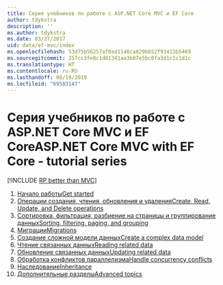 ```yaml
---
title: Серия учебников по работе с ASP.NET Core MVC и EF Core
author: tdykstra
description: ''
ms.author: tdykstra
ms.date: 03/27/2017
uid: data/ef-mvc/index
ms.openlocfilehash: 53d75b56257af0ad1146ca829b652f93413b5469
ms.sourcegitcommit: 257cc3fe8c1d61341aa3b07e5bc0fa3d1c1c1d1c
ms.translationtype: HT
ms.contentlocale: ru-RU
ms.lasthandoff: 08/19/2019
ms.locfileid: "69583147"
---
```

# <a name="aspnet-core-mvc-with-ef-core---tutorial-series"></a><span data-ttu-id="1df76-102">Серия учебников по работе с ASP.NET Core MVC и EF Core</span><span class="sxs-lookup"><span data-stu-id="1df76-102">ASP.NET Core MVC with EF Core - tutorial series</span></span>

[!INCLUDE [RP better than MVC](../../includes/RP-EF/rp-over-mvc.md)]

1. [<span data-ttu-id="1df76-103">Начало работы</span><span class="sxs-lookup"><span data-stu-id="1df76-103">Get started</span></span>](xref:data/ef-mvc/intro)
1. [<span data-ttu-id="1df76-104">Операции создания, чтения, обновления и удаления</span><span class="sxs-lookup"><span data-stu-id="1df76-104">Create, Read, Update, and Delete operations</span></span>](xref:data/ef-mvc/crud)
1. [<span data-ttu-id="1df76-105">Сортировка, фильтрация, разбиение на страницы и группирование данных</span><span class="sxs-lookup"><span data-stu-id="1df76-105">Sorting, filtering, paging, and grouping</span></span>](xref:data/ef-mvc/sort-filter-page)
1. [<span data-ttu-id="1df76-106">Миграции</span><span class="sxs-lookup"><span data-stu-id="1df76-106">Migrations</span></span>](xref:data/ef-mvc/migrations)
1. [<span data-ttu-id="1df76-107">Создание сложной модели данных</span><span class="sxs-lookup"><span data-stu-id="1df76-107">Create a complex data model</span></span>](xref:data/ef-mvc/complex-data-model)
1. [<span data-ttu-id="1df76-108">Чтение связанных данных</span><span class="sxs-lookup"><span data-stu-id="1df76-108">Reading related data</span></span>](xref:data/ef-mvc/read-related-data)
1. [<span data-ttu-id="1df76-109">Обновление связанных данных</span><span class="sxs-lookup"><span data-stu-id="1df76-109">Updating related data</span></span>](xref:data/ef-mvc/update-related-data)
1. [<span data-ttu-id="1df76-110">Обработка конфликтов параллелизма</span><span class="sxs-lookup"><span data-stu-id="1df76-110">Handle concurrency conflicts</span></span>](xref:data/ef-mvc/concurrency)
1. [<span data-ttu-id="1df76-111">Наследование</span><span class="sxs-lookup"><span data-stu-id="1df76-111">Inheritance</span></span>](xref:data/ef-mvc/inheritance)
1. [<span data-ttu-id="1df76-112">Дополнительные разделы</span><span class="sxs-lookup"><span data-stu-id="1df76-112">Advanced topics</span></span>](xref:data/ef-mvc/advanced)
